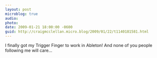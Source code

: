 ```yaml
---
layout: post
microblog: true
audio: 
photo: 
date: 2009-01-21 18:00:00 -0600
guid: http://craigmcclellan.micro.blog/2009/01/22/t1140181581.html
---
```

I finally got my Trigger Finger to work in Ableton!  And none of you people following me will care...
